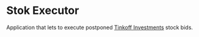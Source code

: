 # Stok Executor

Application that lets to execute postponed [Tinkoff Investments](https://www.tinkoff.ru/eng/products/tinkoff-investments) stock bids.
